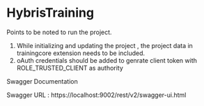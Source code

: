 # HybrisTraining

Points to be noted to run the project.

1) While initializing and updating the project , the project data in trainingcore extension needs to be included.
2) oAuth credentials should be added to genrate client token with ROLE_TRUSTED_CLIENT as authority

Swagger Documentation

Swagger URL : https://localhost:9002/rest/v2/swagger-ui.html
